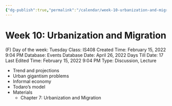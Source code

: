 ```yaml
---
{"dg-publish":true,"permalink":"/calendar/week-10-urbanization-and-migration/"}
---
```


# Week 10: Urbanization and Migration

(F) Day of the week: Tuesday
Class: IS408
Created Time: February 15, 2022 9:04 PM
Database: Events Database
Date: April 26, 2022
Days Till Date: 17
Last Edited Time: February 15, 2022 9:04 PM
Type: Discussion, Lecture

- Trend and projections
- Urban gigantism problems
- Informal economy
- Todaro’s model
- Materials
    - Chapter 7: Urbanization and Migration